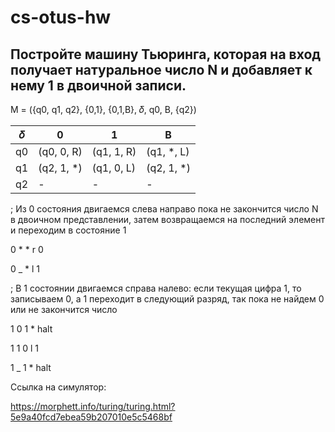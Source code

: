 # cs-otus-hw

## Постройте машину Тьюринга, которая на вход получает натуральное число N и добавляет к нему 1 в двоичной записи.

M = ({q0, q1, q2}, {0,1}, {0,1,B}, 𝛿, q0, B, {q2})

| 𝛿 | 0 | 1 | B |
| ----------- | ----------- | ----------- | ----------- |
| q0 | (q0, 0, R) | (q1, 1, R) | (q1, *, L) |
| q1 | (q2, 1, *) | (q1, 0, L) | (q2, 1, *) |
| q2 | - | - | - |

; Из 0 состояния двигаемся слева направо пока не закончится число N в двоичном представлении, затем возвращаемся на последний элемент и переходим в состояние 1

0 * * r 0

0 _ * l 1

; В 1 состоянии двигаемся справа налево: если текущая цифра 1, то записываем 0, а 1 переходит в следующий разряд, так пока не найдем 0 или не закончится число

1 0 1 * halt

1 1 0 l 1

1 _ 1 * halt

Ссылка на симулятор:

https://morphett.info/turing/turing.html?5e9a40fcd7ebea59b207010e5c5468bf
